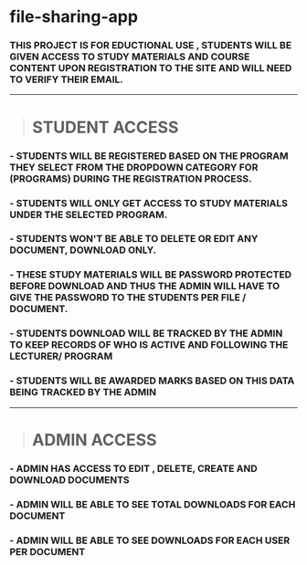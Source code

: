 # file-sharing-app

### THIS  PROJECT IS FOR EDUCTIONAL USE , STUDENTS WILL BE GIVEN ACCESS TO STUDY MATERIALS AND COURSE CONTENT UPON REGISTRATION TO THE SITE AND WILL NEED TO VERIFY THEIR EMAIL.


___ 

> # STUDENT  ACCESS
### - STUDENTS WILL BE REGISTERED BASED ON THE PROGRAM THEY SELECT FROM THE DROPDOWN CATEGORY FOR (PROGRAMS)  DURING THE REGISTRATION PROCESS.

### - STUDENTS WILL ONLY GET ACCESS TO STUDY MATERIALS UNDER THE SELECTED PROGRAM.

### - STUDENTS WON'T BE ABLE TO DELETE OR EDIT ANY DOCUMENT, DOWNLOAD ONLY.

### - THESE STUDY MATERIALS WILL BE PASSWORD PROTECTED BEFORE DOWNLOAD AND THUS THE ADMIN WILL HAVE TO GIVE THE PASSWORD TO THE STUDENTS PER FILE / DOCUMENT.

### - STUDENTS DOWNLOAD WILL BE TRACKED BY THE ADMIN TO KEEP RECORDS OF WHO IS ACTIVE AND FOLLOWING THE LECTURER/ PROGRAM

### - STUDENTS WILL BE AWARDED MARKS BASED ON THIS DATA BEING TRACKED BY THE ADMIN


___ 

> # ADMIN ACCESS 
 ### - ADMIN HAS ACCESS TO EDIT , DELETE, CREATE AND DOWNLOAD DOCUMENTS
 
 ### - ADMIN WILL BE ABLE TO SEE TOTAL DOWNLOADS FOR EACH DOCUMENT
 
 ### - ADMIN WILL BE ABLE TO SEE DOWNLOADS FOR EACH USER PER DOCUMENT
 
 



